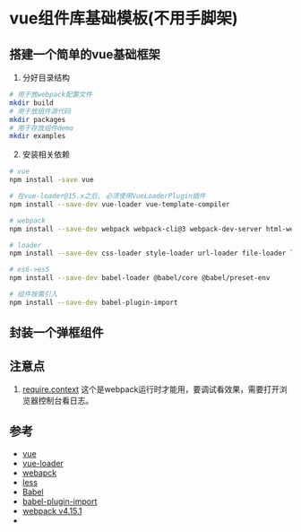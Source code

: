 # vue组件库基础模板(不用手脚架)

## 搭建一个简单的vue基础框架
1. 分好目录结构
```sh
# 用于放webpack配置文件
mkdir build
# 用于放组件源代码
mkdir packages
# 用于存放组件demo
mkdir examples

```

2. 安装相关依赖
```sh
# vue
npm install -save vue

# 在vue-loader@15.x之后, 必须使用VueLoaderPlugin插件
npm install --save-dev vue-loader vue-template-compiler  

# webpack 
npm install --save-dev webpack webpack-cli@3 webpack-dev-server html-webpack-plugin

# loader
npm install --save-dev css-loader style-loader url-loader file-loader less less-loader

# es6->es5
npm install --save-dev babel-loader @babel/core @babel/preset-env

# 组件按需引入
npm install --save-dev babel-plugin-import

```

## 封装一个弹框组件


## 注意点
1. [require.context](https://webpack.docschina.org/guides/dependency-management/#requirecontext) 这个是webpack运行时才能用，要调试看效果，需要打开浏览器控制台看日志。
   

## 参考

* [vue](https://cn.vuejs.org/)
* [vue-loader](https://vue-loader.vuejs.org/zh/guide/)
* [webapck](https://webpack.docschina.org/)
* [less](https://less.bootcss.com/)
* [Babel](https://www.babeljs.cn/)
* [babel-plugin-import](https://www.npmjs.com/package/babel-plugin-import)
* [webpack v4.15.1](https://webpack.html.cn/)
* []()